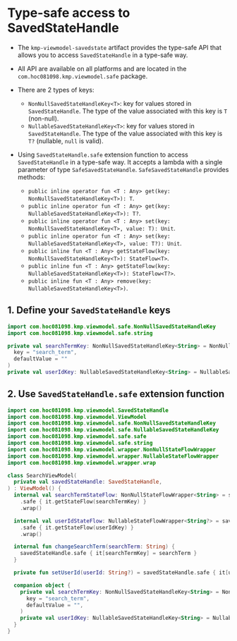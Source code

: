 # Type-safe access to SavedStateHandle

- The `kmp-viewmodel-savedstate` artifact provides the type-safe API
  that allows you to access `SavedStateHandle` in a type-safe way.

- All API are available on all platforms and are located in the `com.hoc081098.kmp.viewmodel.safe`
  package.

- There are 2 types of keys:

  - `NonNullSavedStateHandleKey<T>`: key for values stored in `SavedStateHandle`.
    The type of the value associated with this key is `T` (non-null).
  - `NullableSavedStateHandleKey<T>`: key for values stored in `SavedStateHandle`.
    The type of the value associated with this key is `T?` (nullable, `null` is valid).

- Using `SavedStateHandle.safe` extension function to access `SavedStateHandle` in a type-safe way.
  It accepts a lambda with a single parameter of type `SafeSavedStateHandle`.
  `SafeSavedStateHandle` provides methods:
  - `public inline operator fun <T : Any> get(key: NonNullSavedStateHandleKey<T>): T`.
  - `public inline operator fun <T : Any> get(key: NullableSavedStateHandleKey<T>): T?`.
  - `public inline operator fun <T : Any> set(key: NonNullSavedStateHandleKey<T>, value: T): Unit`.
  - `public inline operator fun <T : Any> set(key: NullableSavedStateHandleKey<T>, value: T?): Unit`.
  - `public inline fun <T : Any> getStateFlow(key: NonNullSavedStateHandleKey<T>): StateFlow<T>`.
  - `public inline fun <T : Any> getStateFlow(key: NullableSavedStateHandleKey<T>): StateFlow<T?>`.
  - `public inline fun <T : Any> remove(key: NullableSavedStateHandleKey<T>)`.

## 1. Define your `SavedStateHandle` keys

```kotlin
import com.hoc081098.kmp.viewmodel.safe.NonNullSavedStateHandleKey
import com.hoc081098.kmp.viewmodel.safe.string

private val searchTermKey: NonNullSavedStateHandleKey<String> = NonNullSavedStateHandleKey.string(
  key = "search_term",
  defaultValue = ""
)
private val userIdKey: NullableSavedStateHandleKey<String> = NullableSavedStateHandleKey.string("user_id")
```

## 2. Use `SavedStateHandle.safe` extension function

```kotlin
import com.hoc081098.kmp.viewmodel.SavedStateHandle
import com.hoc081098.kmp.viewmodel.ViewModel
import com.hoc081098.kmp.viewmodel.safe.NonNullSavedStateHandleKey
import com.hoc081098.kmp.viewmodel.safe.NullableSavedStateHandleKey
import com.hoc081098.kmp.viewmodel.safe.safe
import com.hoc081098.kmp.viewmodel.safe.string
import com.hoc081098.kmp.viewmodel.wrapper.NonNullStateFlowWrapper
import com.hoc081098.kmp.viewmodel.wrapper.NullableStateFlowWrapper
import com.hoc081098.kmp.viewmodel.wrapper.wrap

class SearchViewModel(
  private val savedStateHandle: SavedStateHandle,
) : ViewModel() {
  internal val searchTermStateFlow: NonNullStateFlowWrapper<String> = savedStateHandle
    .safe { it.getStateFlow(searchTermKey) }
    .wrap()

  internal val userIdStateFlow: NullableStateFlowWrapper<String?> = savedStateHandle
    .safe { it.getStateFlow(userIdKey) }
    .wrap()

  internal fun changeSearchTerm(searchTerm: String) {
    savedStateHandle.safe { it[searchTermKey] = searchTerm }
  }

  private fun setUserId(userId: String?) = savedStateHandle.safe { it[userIdKey] = userId }

  companion object {
    private val searchTermKey: NonNullSavedStateHandleKey<String> = NonNullSavedStateHandleKey.string(
      key = "search_term",
      defaultValue = "",
    )
    private val userIdKey: NullableSavedStateHandleKey<String> = NullableSavedStateHandleKey.string("user_id")
  }
}
```
